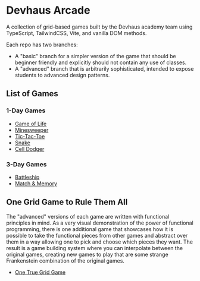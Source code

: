 # Devhaus Arcade
A collection of grid-based games built by the Devhaus academy team using TypeScript, TailwindCSS, Vite, and vanilla DOM methods.

Each repo has two branches:
- A "basic" branch for a simpler version of the game that should be beginner friendly and explicitly should not contain any use of classes.
- A "advanced" branch that is arbitrarily sophisticated, intended to expose students to advanced design patterns.


## List of Games

### 1-Day Games
- [Game of Life](https://github.com/devhausleipzig/life-game)
- [Minesweeper](https://github.com/devhausleipzig/minesweeper-game)
- [Tic-Tac-Toe](https://github.com/devhausleipzig/tic-tac-toe-game)
- [Snake](https://github.com/devhausleipzig/snake-game)
- [Cell Dodger](https://github.com/devhausleipzig/cell-dodger-game)

### 3-Day Games
- [Battleship](https://github.com/devhausleipzig/battleship-game)
- [Match & Memory](https://github.com/devhausleipzig/match-and-memory-game)


## One Grid Game to Rule Them All
The "advanced" versions of each game are written with functional principles in mind. As a very visual demonstration of the power of functional programming, there is one additional game that showcases how it is possible to take the functional pieces from other games and abstract over them in a way allowing one to pick and choose which pieces they want. The result is a game building system where you can interpolate between the original games, creating new games to play that are some strange Frankenstein combination of the original games.

- [One True Grid Game](https://github.com/devhausleipzig/one-true-grid-game)
